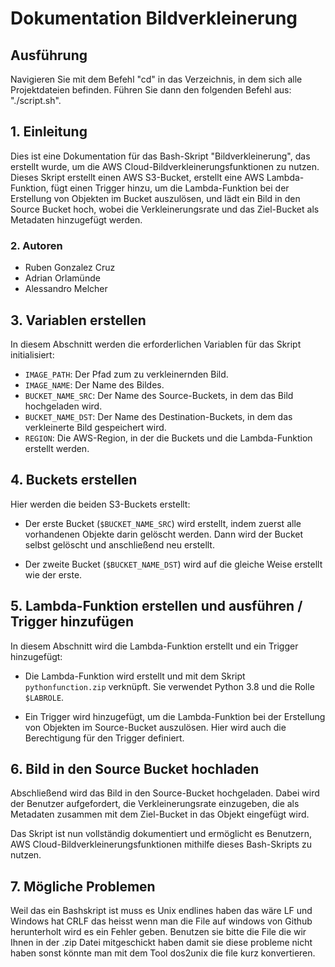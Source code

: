 # Dokumentation Bildverkleinerung

## Ausführung

Navigieren Sie mit dem Befehl "cd" in das Verzeichnis, in dem sich alle Projektdateien befinden. Führen Sie dann den folgenden Befehl aus: "./script.sh".

## 1. Einleitung

Dies ist eine Dokumentation für das Bash-Skript "Bildverkleinerung", das erstellt wurde, um die AWS Cloud-Bildverkleinerungsfunktionen zu nutzen. Dieses Skript erstellt einen AWS S3-Bucket, erstellt eine AWS Lambda-Funktion, fügt einen Trigger hinzu, um die Lambda-Funktion bei der Erstellung von Objekten im Bucket auszulösen, und lädt ein Bild in den Source Bucket hoch, wobei die Verkleinerungsrate und das Ziel-Bucket als Metadaten hinzugefügt werden.

### 2. Autoren

- Ruben Gonzalez Cruz
- Adrian Orlamünde
- Alessandro Melcher

## 3. Variablen erstellen

In diesem Abschnitt werden die erforderlichen Variablen für das Skript initialisiert:

- `IMAGE_PATH`: Der Pfad zum zu verkleinernden Bild.
- `IMAGE_NAME`: Der Name des Bildes.
- `BUCKET_NAME_SRC`: Der Name des Source-Buckets, in dem das Bild hochgeladen wird.
- `BUCKET_NAME_DST`: Der Name des Destination-Buckets, in dem das verkleinerte Bild gespeichert wird.
- `REGION`: Die AWS-Region, in der die Buckets und die Lambda-Funktion erstellt werden.

## 4. Buckets erstellen

Hier werden die beiden S3-Buckets erstellt:

- Der erste Bucket (`$BUCKET_NAME_SRC`) wird erstellt, indem zuerst alle vorhandenen Objekte darin gelöscht werden. Dann wird der Bucket selbst gelöscht und anschließend neu erstellt.

- Der zweite Bucket (`$BUCKET_NAME_DST`) wird auf die gleiche Weise erstellt wie der erste.

## 5. Lambda-Funktion erstellen und ausführen / Trigger hinzufügen

In diesem Abschnitt wird die Lambda-Funktion erstellt und ein Trigger hinzugefügt:

- Die Lambda-Funktion wird erstellt und mit dem Skript `pythonfunction.zip` verknüpft. Sie verwendet Python 3.8 und die Rolle `$LABROLE`.

- Ein Trigger wird hinzugefügt, um die Lambda-Funktion bei der Erstellung von Objekten im Source-Bucket auszulösen. Hier wird auch die Berechtigung für den Trigger definiert.

## 6. Bild in den Source Bucket hochladen

Abschließend wird das Bild in den Source-Bucket hochgeladen. Dabei wird der Benutzer aufgefordert, die Verkleinerungsrate einzugeben, die als Metadaten zusammen mit dem Ziel-Bucket in das Objekt eingefügt wird.

Das Skript ist nun vollständig dokumentiert und ermöglicht es Benutzern, AWS Cloud-Bildverkleinerungsfunktionen mithilfe dieses Bash-Skripts zu nutzen.

## 7. Mögliche Problemen

Weil das ein Bashskript ist muss es Unix endlines haben das wäre LF und Windows hat CRLF das heisst wenn man die File auf windows von Github herunterholt wird es ein Fehler geben.
Benutzen sie bitte die File die wir Ihnen in der .zip Datei mitgeschickt haben damit sie diese probleme nicht haben sonst könnte man mit dem Tool dos2unix die file kurz konvertieren.
